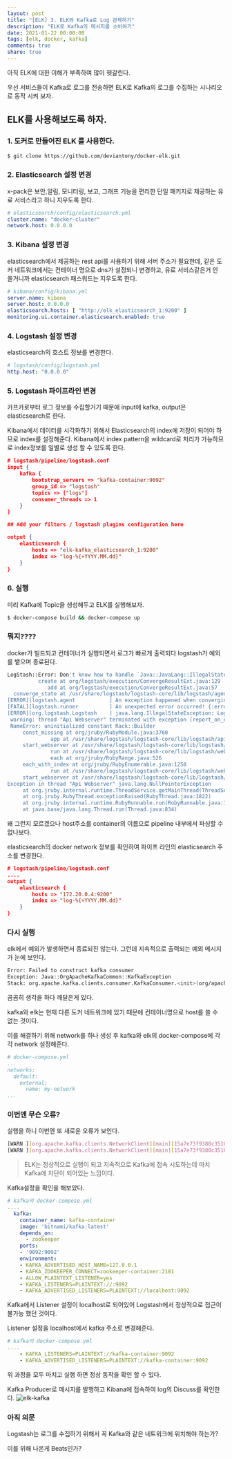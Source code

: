 ```yaml
---
layout: post
title: "[ELK] 3. ELK와 Kafka로 Log 관제하기"
description: "ELK로 Kafka의 메시지를 소비하기"
date: 2021-01-22 00:00:00
tags: [elk, docker, kafka]
comments: true
share: true
---
```


아직 ELK에 대한 이해가 부족하여 많이 헷갈린다.

우선 서비스들이 Kafka로 로그를 전송하면 ELK로 Kafka의 로그를 수집하는 시나리오로 동작 시켜 보자.

## ELK를 사용해보도록 하자.

### 1. 도커로 만들어진 ELK 를 사용한다.

```bash
$ git clone https://github.com/deviantony/docker-elk.git
```



### 2. Elasticsearch 설정 변경

x-pack은 보안,알림, 모니터링, 보고, 그래프 기능을 편리한 단일 패키지로 제공하는 유료 서비스라고 하니 지우도록 한다.

```yaml
# elasticsearch/config/elasticsearch.yml
cluster.name: "docker-cluster"
network.host: 0.0.0.0
```



### 3. Kibana 설정 변경

elasticsearch에서 제공하는 rest api를 사용하기 위해 서버 주소가 필요한데, 같은 도커 네트워크에서는 컨테이너 명으로 dns가 설정되니 변경하고, 유료 서비스같은거 안 쓸거니까 elasticsearch 패스워드는 지우도록 한다.

```yml
# kibana/config/kibana.yml
server.name: kibana
server.host: 0.0.0.0
elasticsearch.hosts: [ "http://elk_elasticsearch_1:9200" ]
monitoring.ui.container.elasticsearch.enabled: true
```



### 4. Logstash 설정 변경

elasticsearch의 호스트 정보를 변경한다.

```yaml
# logstash/config/logstash.yml
http.host: "0.0.0.0"
```



### 5. Logstash 파이프라인 변경

카프카로부터 로그 정보를 수집할거기 때문에 input에 kafka, output은 elasticsearch로 한다.

Kibana에서 데이터를 시각화하기 위해서 Elasticsearch의 index에 저장이 되어야 하므로 index를 설정해준다. Kibana에서 index pattern을 wildcard로 처리가 가능하므로 index정보를 일별로 생성 할 수 있도록 한다.

```json
# logstash/pipeline/logstash.conf
input {
	kafka {
		bootstrap_servers => "kafka-container:9092"
		group_id => "logstash"
		topics => ["logs"]
		consumer_threads => 1
	}
}

## Add your filters / logstash plugins configuration here

output {
	elasticsearch {
		hosts => "elk-kafka_elasticsearch_1:9200"
        index => "log-%{+YYYY.MM.dd}"
	}
}
```



### 6. 실행

미리 Kafka에 Topic을 생성해두고 ELK를 실행해보자.

```bash
$ docker-compose build && docker-compose up
```



### 뭐지????

docker가 빌드되고 컨테이너가 실행되면서 로그가 빠르게 출력되다 logstash가 예외를 뱉으며 종료된다.

```bash
LogStash::Error: Don't know how to handle `Java::JavaLang::IllegalStateException` for `PipelineAction::Create<main>`
          create at org/logstash/execution/ConvergeResultExt.java:129
             add at org/logstash/execution/ConvergeResultExt.java:57
  converge_state at /usr/share/logstash/logstash-core/lib/logstash/agent.rb:378
[ERROR][logstash.agent           ] An exception happened when converging configuration {:exception=>LogStash::Error, :message=>"Don't know how to handle `Java::JavaLang::IllegalStateException` for `PipelineAction::Create<main>`"}
[FATAL][logstash.runner          ] An unexpected error occurred! {:error=>#<LogStash::Error: Don't know how to handle `Java::JavaLang::IllegalStateException` for `PipelineAction::Create<main>`>, :backtrace=>["org/logstash/execution/ConvergeResultExt.java:129:in `create'", "org/logstash/execution/ConvergeResultExt.java:57:in `add'", "/usr/share/logstash/logstash-core/lib/logstash/agent.rb:378:in `block in converge_state'"]}
[ERROR][org.logstash.Logstash    ] java.lang.IllegalStateException: Logstash stopped processing because of an error: (SystemExit) exit
 warning: thread "Api Webserver" terminated with exception (report_on_exception is true):
 NameError: uninitialized constant Rack::Builder
     const_missing at org/jruby/RubyModule.java:3760
              app at /usr/share/logstash/logstash-core/lib/logstash/api/rack_app.rb:97
     start_webserver at /usr/share/logstash/logstash-core/lib/logstash/webserver.rb:99
              run at /usr/share/logstash/logstash-core/lib/logstash/webserver.rb:60
              each at org/jruby/RubyRange.java:526
     each_with_index at org/jruby/RubyEnumerable.java:1258
              run at /usr/share/logstash/logstash-core/lib/logstash/webserver.rb:55
     start_webserver at /usr/share/logstash/logstash-core/lib/logstash/agent.rb:424
Exception in thread "Api Webserver" java.lang.NullPointerException
     at org.jruby.internal.runtime.ThreadService.getMainThread(ThreadService.java:233)
     at org.jruby.RubyThread.exceptionRaised(RubyThread.java:1822)
     at org.jruby.internal.runtime.RubyRunnable.run(RubyRunnable.java:112)
     at java.base/java.lang.Thread.run(Thread.java:834)
```

왜 그런지 모르겠으나 host주소를 container의 이름으로 pipeline 내부에서 파싱할 수 없나보다.

elasticsearch의 docker network 정보를 확인하여 파이프 라인의 elasticsearch 주소를 변경한다.

```json
# logstash/pipeline/logstash.conf
....
output {
	elasticsearch {
		hosts => "172.20.0.4:9200"
		index => "log-%{+YYYY.MM.dd}"
	}
}
```



### 다시 실행

elk에서 예외가 발생하면서 종료되진 않는다. 그런데 지속적으로 출력되는 예외 메시지가 눈에 보인다.

```bash
Error: Failed to construct kafka consumer
Exception: Java::OrgApacheKafkaCommon::KafkaException
Stack: org.apache.kafka.clients.consumer.KafkaConsumer.<init>(org/apache/kafka/clients/consumer/KafkaConsumer.java:820)
```

곰곰히 생각을 하다 깨달은게 있다.

kafka와 elk는 현재 다른 도커 네트워크에 있기 때문에  컨테이너명으로 host를 쓸 수 없는 것이다.



이를 해결하기 위해 network를 하나 생성 후 kafka와 elk의 docker-compose에 각각 network 설정해준다.

```yaml
# docker-compose.yml
...
networks:
  default:
    external:
      name: my-network
...
```



### 이번엔 무슨 오류?

실행을 하니 이번엔 또 새로운 오류가 보인다.

```bash
[WARN ][org.apache.kafka.clients.NetworkClient][main][15a7e73f9380c35108d8b47ea292cf9dc52e5a47679aab2cd6f22b3ba33a37f7] [Consumer clientId=logstash-0, groupId=logstash] Connection to node -1 (/172.20.0.3:9092) could not be established. Broker may not be available.
[WARN ][org.apache.kafka.clients.NetworkClient][main][15a7e73f9380c35108d8b47ea292cf9dc52e5a47679aab2cd6f22b3ba33a37f7] [Consumer clientId=logstash-0, groupId=logstash] Bootstrap broker 172.20.0.3:9092 (id: -1 rack: null) disconnected
```

> ELK는 정상적으로 실행이 되고 지속적으로  Kafka에 접속 시도하는데 마치 Kafka에 차단이 되어있는 느낌이다.



Kafka설정을 확인을 해보았다.

```yaml
# kafka의 docker-compose.yml
....
  kafka:
    container_name: kafka-container
    image: 'bitnami/kafka:latest'
    depends_on:
      - zookeeper
    ports:
    - '9092:9092'
    environment:
    - KAFKA_ADVERTISED_HOST_NAME=127.0.0.1
    - KAFKA_ZOOKEEPER_CONNECT=zookeeper-container:2181
    - ALLOW_PLAINTEXT_LISTENER=yes
    - KAFKA_LISTENERS=PLAINTEXT://:9092
    - KAFKA_ADVERTISED_LISTENERS=PLAINTEXT://localhost:9092
```

Kafka에서 Listener 설정이 localhost로 되어있어 Logstash에서 정상적으로 접근이 불가능 했던 것이다.

Listener 설정을 localhost에서 kafka 주소로 변경해준다.

```yaml
# kafka의 docker-compose.yml
....
    - KAFKA_LISTENERS=PLAINTEXT://kafka-container:9092
    - KAFKA_ADVERTISED_LISTENERS=PLAINTEXT://kafka-container:9092
```



위 과정을 모두 마치고 실행 하면 정상 동작을 확인 할 수 있다.



Kafka Producer로 메시지를 발행하고 Kibana에 접속하여 log의 Discuss를 확인한다.
![elk-kafka](https://zkdlu.github.io/images/elk/elk-kafka.png)





### 아직 의문

Logstash는 로그를 수집하기 위해서 꼭 Kafka와 같은 네트워크에 위치해야 하는가?

이를 위해 나온게 Beats인가?

